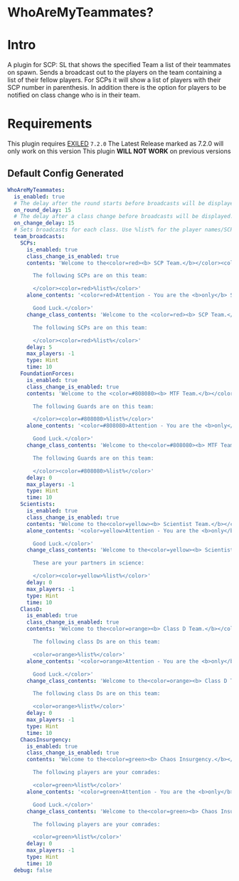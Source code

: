 # WhoAreMyTeammates?

<h1>Intro</h1>
A plugin for SCP: SL that shows the specified Team a list of their teammates on spawn.
Sends a broadcast out to the players on the team containing a list of their fellow players. For SCPs it will show a list of players with their SCP number in parenthesis. In addition there is the option for players to be notified on class change who is in their team.

<h1>Requirements</h1>

This plugin requires [EXILED](https://github.com/Exiled-Team/EXILED/releases "Exiled Releases") `7.2.0`
The Latest Release marked as 7.2.0 will only work on this version
This plugin **WILL NOT WORK** on previous versions

<h2>Default Config Generated</h2>

```yaml
WhoAreMyTeammates:
  is_enabled: true
  # The delay after the round starts before broadcasts will be displayed.
  on_round_delay: 15
  # The delay after a class change before broadcasts will be displayed.
  on_change_delay: 15
  # Sets broadcasts for each class. Use %list% for the player names/SCP names and %count% for number of teammates
  team_broadcasts:
    SCPs:
      is_enabled: true
      class_change_is_enabled: true
      contents: 'Welcome to the<color=red><b> SCP Team.</b></color><color=#00ffff>

        The following SCPs are on this team:

        </color><color=red>%list%</color>'
      alone_contents: '<color=red>Attention - You are the <b>only</b> SCP This game.

        Good Luck.</color>'
      change_class_contents: 'Welcome to the <color=red><b> SCP Team.</b></color><color=#00ffff>

        The following SCPs are on this team:

        </color><color=red>%list%</color>'
      delay: 5
      max_players: -1
      type: Hint
      time: 10
    FoundationForces:
      is_enabled: true
      class_change_is_enabled: true
      contents: 'Welcome to the <color=#808080><b> MTF Team.</b></color><color=#00ffff>

        The following Guards are on this team:

        </color><color=#808080>%list%</color>'
      alone_contents: '<color=#808080>Attention - You are the <b>only</b> Facility Guard this game.

        Good Luck.</color>'
      change_class_contents: 'Welcome to the<color=#808080><b> MTF Team.</b></color><color=#00ffff>

        The following Guards are on this team:

        </color><color=#808080>%list%</color>'
      delay: 0
      max_players: -1
      type: Hint
      time: 10
    Scientists:
      is_enabled: true
      class_change_is_enabled: true
      contents: "Welcome to the<color=yellow><b> Scientist Team.</b></color><color=#00ffff> \nhese are your partners in science:\n</color><color=yellow>%list%</color>"
      alone_contents: '<color=yellow>Attention - You are the <b>only</b> Scientist this game.

        Good Luck.</color>'
      change_class_contents: 'Welcome to the<color=yellow><b> Scientist Team.</b></color><color=#00ffff>

        These are your partners in science:

        </color><color=yellow>%list%</color>'
      delay: 0
      max_players: -1
      type: Hint
      time: 10
    ClassD:
      is_enabled: true
      class_change_is_enabled: true
      contents: 'Welcome to the<color=orange><b> Class D Team.</b></color>

        The following class Ds are on this team:

        <color=orange>%list%</color>'
      alone_contents: '<color=orange>Attention - You are the <b>only</b> Class D Personnel this game.

        Good Luck.</color>'
      change_class_contents: 'Welcome to the<color=orange><b> Class D Team.</b></color>

        The following class Ds are on this team:

        <color=orange>%list%</color>'
      delay: 0
      max_players: -1
      type: Hint
      time: 10
    ChaosInsurgency:
      is_enabled: true
      class_change_is_enabled: true
      contents: 'Welcome to the<color=green><b> Chaos Insurgency.</b></color>

        The following players are your comrades:

        <color=green>%list%</color>'
      alone_contents: '<color=green>Attention - You are the <b>only</b> Insurgent this game.

        Good Luck.</color>'
      change_class_contents: 'Welcome to the<color=green><b> Chaos Insurgency.</b></color>

        The following players are your comrades:

        <color=green>%list%</color>'
      delay: 0
      max_players: -1
      type: Hint
      time: 10
  debug: false
```

